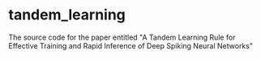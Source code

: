# tandem_learning
The source code for the paper entitled "A Tandem Learning Rule for Effective Training and Rapid Inference of Deep Spiking Neural Networks"
